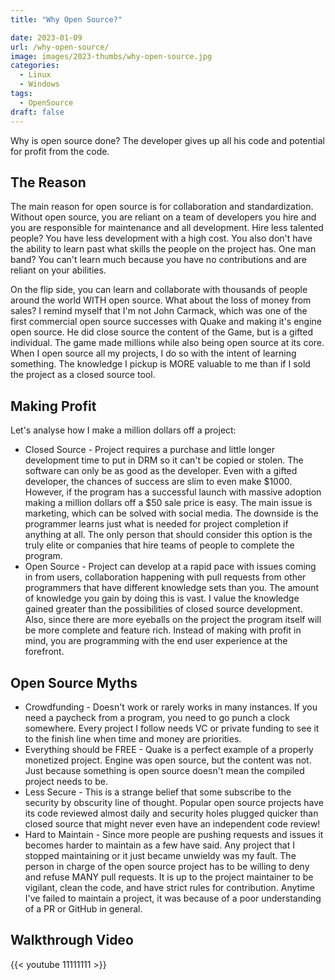 ```yaml
---
title: "Why Open Source?"

date: 2023-01-09
url: /why-open-source/
image: images/2023-thumbs/why-open-source.jpg
categories:
  - Linux
  - Windows
tags:
  - OpenSource
draft: false
---
```

Why is open source done? The developer gives up all his code and potential for profit from the code.
<!--more-->

## The Reason

The main reason for open source is for collaboration and standardization. Without open source, you are reliant on a team of developers you hire and you are responsible for maintenance and all development. Hire less talented people? You have less development with a high cost. You also don't have the ability to learn past what skills the people on the project has. One man band? You can't learn much because you have no contributions and are reliant on your abilities.

On the flip side, you can learn and collaborate with thousands of people around the world WITH open source. What about the loss of money from sales? I remind myself that I'm not John Carmack, which was one of the first commercial open source successes with Quake and making it's engine open source. He did close source the content of the Game, but is a gifted individual. The game made millions while also being open source at its core. When I open source all my projects, I do so with the intent of learning something. The knowledge I pickup is MORE valuable to me than if I sold the project as a closed source tool.

## Making Profit

Let's analyse how I make a million dollars off a project:

- Closed Source - Project requires a purchase and little longer development time to put in DRM so it can't be copied or stolen. The software can only be as good as the developer. Even with a gifted developer, the chances of success are slim to even make $1000. However, if the program has a successful launch with massive adoption making a million dollars off a $50 sale price is easy. The main issue is marketing, which can be solved with social media. The downside is the programmer learns just what is needed for project completion if anything at all. The only person that should consider this option is the truly elite or companies that hire teams of people to complete the program.
- Open Source - Project can develop at a rapid pace with issues coming in from users, collaboration happening with pull requests from other programmers that have different knowledge sets than you. The amount of knowledge you gain by doing this is vast. I value the knowledge gained greater than the possibilities of closed source development. Also, since there are more eyeballs on the project the program itself will be more complete and feature rich. Instead of making with profit in mind, you are programming with the end user experience at the forefront.

## Open Source Myths

- Crowdfunding - Doesn't work or rarely works in many instances. If you need a paycheck from a program, you need to go punch a clock somewhere. Every project I follow needs VC or private funding to see it to the finish line when time and money are priorities.
- Everything should be FREE - Quake is a perfect example of a properly monetized project. Engine was open source, but the content was not. Just because something is open source doesn't mean the compiled project needs to be.
- Less Secure - This is a strange belief that some subscribe to the security by obscurity line of thought. Popular open source projects have its code reviewed almost daily and security holes plugged quicker than closed source that might never even have an independent code review!
- Hard to Maintain - Since more people are pushing requests and issues it becomes harder to maintain as a few have said. Any project that I stopped maintaining or it just became unwieldy was my fault. The person in charge of the open source project has to be willing to deny and refuse MANY pull requests. It is up to the project maintainer to be vigilant, clean the code, and have strict rules for contribution. Anytime I've failed to maintain a project, it was because of a poor understanding of a PR or GitHub in general.

## Walkthrough Video

{{< youtube 11111111 >}}
